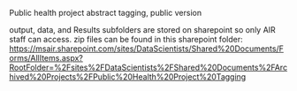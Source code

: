 Public health project abstract tagging, public version

output, data, and Results subfolders are stored on sharepoint so only AIR staff can access. zip files can be found in this sharepoint folder:
https://msair.sharepoint.com/sites/DataScientists/Shared%20Documents/Forms/AllItems.aspx?RootFolder=%2Fsites%2FDataScientists%2FShared%20Documents%2FArchived%20Projects%2FPublic%20Health%20Project%20Tagging

